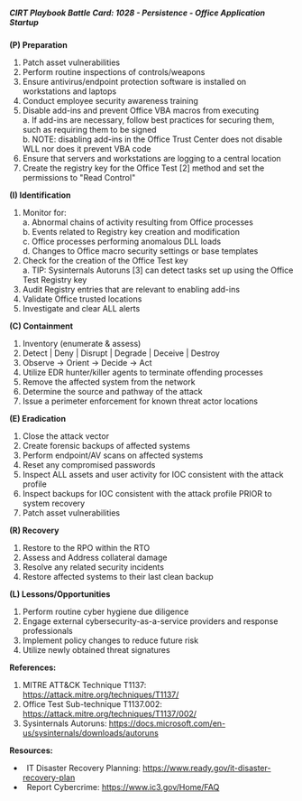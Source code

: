 ##### CIRT Playbook Battle Card: **1028 - Persistence - Office Application Startup**

**(P) Preparation**

1.  Patch asset vulnerabilities
2.  Perform routine inspections of controls/weapons
3.  Ensure antivirus/endpoint protection software is installed on workstations and laptops
4.  Conduct employee security awareness training
5.  Disable add-ins and prevent Office VBA macros from executing  
    a. If add-ins are necessary, follow best practices for securing them, such as requiring them to be signed  
    b. NOTE: disabling add-ins in the Office Trust Center does not disable WLL nor does it prevent VBA code
6.  Ensure that servers and workstations are logging to a central location
7.  Create the registry key for the Office Test \[2\] method and set the permissions to "Read Control"

**(I) Identification**

1.  Monitor for:  
    a. Abnormal chains of activity resulting from Office processes  
    b. Events related to Registry key creation and modification  
    c. Office processes performing anomalous DLL loads  
    d. Changes to Office macro security settings or base templates
2.  Check for the creation of the Office Test key  
    a. TIP: Sysinternals Autoruns \[3\] can detect tasks set up using the Office Test Registry key
3.  Audit Registry entries that are relevant to enabling add-ins
4.  Validate Office trusted locations
5.  Investigate and clear ALL alerts

**(C) Containment**

1.  Inventory (enumerate & assess)
2.  Detect | Deny | Disrupt | Degrade | Deceive | Destroy
3.  Observe -> Orient -> Decide -> Act
4.  Utilize EDR hunter/killer agents to terminate offending processes
5.  Remove the affected system from the network
6.  Determine the source and pathway of the attack
7.  Issue a perimeter enforcement for known threat actor locations

**(E) Eradication**

1.  Close the attack vector
2.  Create forensic backups of affected systems
3.  Perform endpoint/AV scans on affected systems
4.  Reset any compromised passwords
5.  Inspect ALL assets and user activity for IOC consistent with the attack profile
6.  Inspect backups for IOC consistent with the attack profile PRIOR to system recovery
7.  Patch asset vulnerabilities

**(R) Recovery**

1.  Restore to the RPO within the RTO
2.  Assess and Address collateral damage
3.  Resolve any related security incidents
4.  Restore affected systems to their last clean backup

**(L) Lessons/Opportunities**

1.  Perform routine cyber hygiene due diligence
2.  Engage external cybersecurity-as-a-service providers and response professionals
3.  Implement policy changes to reduce future risk
4.  Utilize newly obtained threat signatures

**References:**

1.  MITRE ATT&CK Technique T1137: https://attack.mitre.org/techniques/T1137/
2.  Office Test Sub-technique T1137.002: https://attack.mitre.org/techniques/T1137/002/
3.  Sysinternals Autoruns: https://docs.microsoft.com/en-us/sysinternals/downloads/autoruns

**Resources:**


*    IT Disaster Recovery Planning: https://www.ready.gov/it-disaster-recovery-plan
*    Report Cybercrime: https://www.ic3.gov/Home/FAQ


  

